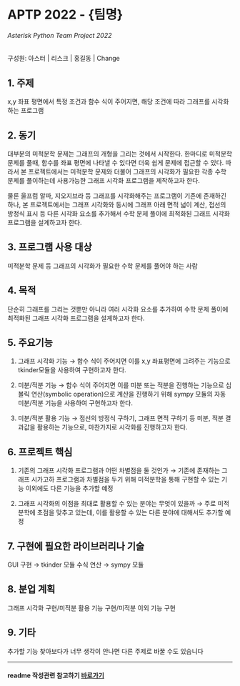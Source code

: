 # APTP 2022 - **{팀명}**
###### Asterisk Python Team Project 2022
구성원: 아스터 | 리스크 | 홍길동 | Change

## 1. 주제
x,y 좌표 평면에서 특정 조건과 함수 식이 주어지면, 해당 조건에 따라 그래프를 시각화하는 프로그램

## 2. 동기
대부분의 미적분학 문제는 그래프의 개형을 그리는 것에서 시작한다. 한마디로 미적분학 문제를 풀때, 함수를 좌표 평면에 나타낼 수 있다면 더욱 쉽게 문제에 접근할 수 있다. 따라서 본 프로젝트에서는 미적분학 문제와 더불어 그래프의 시각화가 필요한 각종 수학 문제를 풀이하는데 사용가능한 그래프 시각화 프로그램을 제작하고자 한다.

물론 울프럼 알파, 지오지브라 등 그래프를 시각화해주는 프로그램이 기존에 존재하긴 하나, 본 프로젝트에서는 그래프 시각화와 동시에 그래프 아래 면적 넓이 계산, 접선의 방정식 표시 등 다른 시각화 요소를 추가해서 수학 문제 풀이에 최적화된 그래프 시각화 프로그램을 설계하고자 한다. 


## 3. 프로그램 사용 대상
미적분학 문제 등 그래프의 시각화가 필요한 수학 문제를 풀어야 하는 사람

## 4. 목적
단순히 그래프를 그리는 것뿐만 아니라 여러 시각화 요소를 추가하여 수학 문제 풀이에 최적화된 그래프 시각화 프로그램을 설계하고자 한다.

## 5. 주요기능
1. 그래프 시각화 기능
→ 함수 식이 주어지면 이를 x,y 좌표평면에 그려주는 기능으로 tkinder모듈을 사용하여 구현하고자 한다.

2. 미분/적분 기능
→ 함수 식이 주어지면 이를 미분 또는 적분을 진행하는 기능으로 심볼릭 연산(symbolic operation)으로 계산을 진행하기 위해 sympy 모듈의 자동 미분/적분 기능을 사용하여 구현하고자 한다.

3. 미분/적분 활용 기능
→ 접선의 방정식 구하기, 그래프 면적 구하기 등 미분, 적분 결과값을 활용하는 기능으로, 마찬가지로 시각화를 진행하고자 한다.

## 6. 프로젝트 핵심
1. 기존의 그래프 시각화 프로그램과 어떤 차별점을 둘 것인가
→ 기존에 존재하는 그래프 시가고하 프로그램과 차별점을 두기 위해 미적분학을 통해 구현할 수 있는 기능 이외에도 다른 기능을 추가할 예정

2. 그래프 시각화의 이점을 최대로 활용할 수 있는 분야는 무엇이 있을까
→ 주로 미적분학에 초점을 맞추고 있는데, 이를 활용할 수 있는 다른 분야에 대해서도 추가할 예정

## 7. 구현에 필요한 라이브러리나 기술
GUI 구현 → tkinder 모듈
수식 연산 → sympy 모듈

## 8. **분업 계획**
그래프 시각화 구현/미적분 활용 기능 구현/미적분 이외 기능 구현

## 9. 기타
추가할 기능 찾아보다가 너무 생각이 안나면 다른 주제로 바꿀 수도 있습니다

<hr>

#### readme 작성관련 참고하기 [바로가기](https://heropy.blog/2017/09/30/markdown/)



